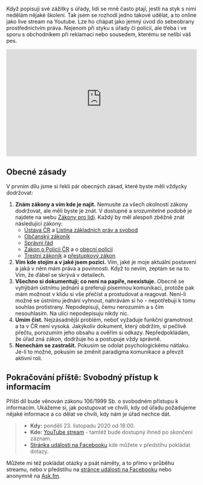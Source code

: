 <!-- dcterms:title = Záznam z online přednášky Dvounohý kůň versus úřední šiml -->
<!-- dcterms:abstract = Když popisuji své zážitky s úřady, lidi se mně často ptají, jestli na styk s nimi nedělám nějaké školení. Tak jsem se rozhodl jedno takové udělat, a to online. Lze ho chápat jako jemný úvod do sebeobrany prostřednictvím práva. Nejenom při styku s úřady či policií, ale třeba i ve sporu s obchodníkem při reklamaci nebo sousedem, kterému se nelíbí váš pes. -->
<!-- dcterms:creator = Michal Altair Valášek -->
<!-- x4w:pictureUrl = /perex-pictures/20201116-obcanka-1.png -->
<!-- x4w:pictureWidth = 150 -->
<!-- x4w:pictureHeight = 150 -->
<!-- x4w:coverUrl = /cover-pictures/20201116-obcanka-1.jpg -->
<!-- x4w:coverCredits = Wesley Tingey via Unsplash.com -->
<!-- x4w:category = Akce a události -->
<!-- x4w:category = Politika -->
<!-- x4w:category = Lidé a jiná zvěř -->
<!-- dcterms:dateCreated = 2020-11-12 -->
<!-- dcterms:date = 2020-11-16 -->

Když popisuji své zážitky s úřady, lidi se mně často ptají, jestli na styk s nimi nedělám nějaké školení. Tak jsem se rozhodl jedno takové udělat, a to online jako live stream na Youtube. Lze ho chápat jako jemný úvod do sebeobrany prostřednictvím práva. Nejenom při styku s úřady či policií, ale třeba i ve sporu s obchodníkem při reklamaci nebo sousedem, kterému se nelíbí váš pes.

<div style="position:relative;padding-top:56.25%;">
  <iframe src="https://www.youtube-nocookie.com/embed/kauLvkbiQRA" frameborder="0" allowfullscreen allow="accelerometer; autoplay; encrypted-media; gyroscope; picture-in-picture" style="position:absolute;top:0;left:0;width:100%;height:100%;"></iframe>
</div>

## Obecné zásady

V prvním dílu jsme si řekli pár obecných zásad, které byste měli vždycky dodržovat:

1. **Znám zákony a vím kde je najít.** Nemusíte za všech okolností zákony dodržovat, ale měli byste je znát. V dostupné a srozumitelné podobě je najdete na webu [Zákony pro lidi](https://www.zakonyprolidi.cz). Každý by měl alespoň zběžně znát následující zákony:
    * [Ústava ČR](https://www.zakonyprolidi.cz/cs/1993-1) a [Listina základních práv a svobod](https://www.zakonyprolidi.cz/cs/1993-2)
    * [Občanský zákoník](https://www.zakonyprolidi.cz/cs/2012-89)
    * [Správní řád](https://www.zakonyprolidi.cz/cs/2004-500)
    * [Zákon o Policii ČR](https://www.zakonyprolidi.cz/cs/2008-273) a o [obecní policii](https://www.zakonyprolidi.cz/cs/1991-553)
    * [Trestní zákoník](https://www.zakonyprolidi.cz/cs/2009-40) a [přestupkový zákon](https://www.zakonyprolidi.cz/cs/2016-250)
2. **Vím kde stojím a v jaké jsem pozici.** Vím, jaké je moje aktuální postavení a jaká v něm mám práva a povinnosti. Když to nevím, zeptám se na to. Vím, že ďábel se skrývá v detailech.
3. **Všechno si dokumentuji; co není na papíře, neexistuje.** Obecně se vyhýbám ústnímu jednání a preferuji písemnou komunikaci, protože pak mám možnost v klidu si vše přečíst a prostudovat a reagovat. Není-li možné se ústnímu jednání vyhnout, nahrávám si ho - nepotřebuji k tomu souhlas protistrany. Nepodepisuji, čemu nerozumím a s čím nesouhlasím. Na ulici nepodepisuju nikdy nic.
4. **Umím číst.** Nejzásadnější problém, neboť vyžaduje funkční gramotnost a ta v ČR není vysoká. Jakýkoliv dokument, který obdržím, si pečlivě přečtu, porozumím jeho obsahu a ověřím si odkazy. Nepředpokládám, že úřad zná zákon, dodržuje ho a postupuje vždy správně.
5. **Nenechám se zastrašit.** Pokusím se odolat psychologickému nátlaku. Je-li to možné, pokusím se změnit paradigma komunikace a převzít aktivní roli.

## Pokračování příště: Svobodný přístup k informacím

Příští díl bude věnován zákonu 106/1999 Sb. o svobodném přístupu k informacím. Ukážeme si, jak postupovat ve chvíli, kdy od úřadu požadujeme nějaké informace a co dělat ve chvíli, kdy nám je úřad nechce dát.

> * **Kdy:** pondělí 23. listopadu 2020 od 18:00.
> * **Kde:** [YouTube stream](https://youtu.be/wiALBE6k8nY) - tamtéž bude dostupný ihned po skončení záznam.
> * [Stránka události na Facebooku](https://fb.me/e/3qVhvs4i7) kde můžete v předstihu pokládat dotazy.

Můžete mi též pokládat otázky a psát náměty, a to přímo v průběhu streamu,  nebo v předstihu na [stránce události na Facebooku](https://fb.me/e/3qVhvs4i7) nebo anonymně na [Ask.fm](https://ask.fm/ridercz).

